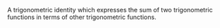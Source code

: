 A trigonometric identity which expresses the sum of two trigonometric
functions in terms of other trigonometric functions.
